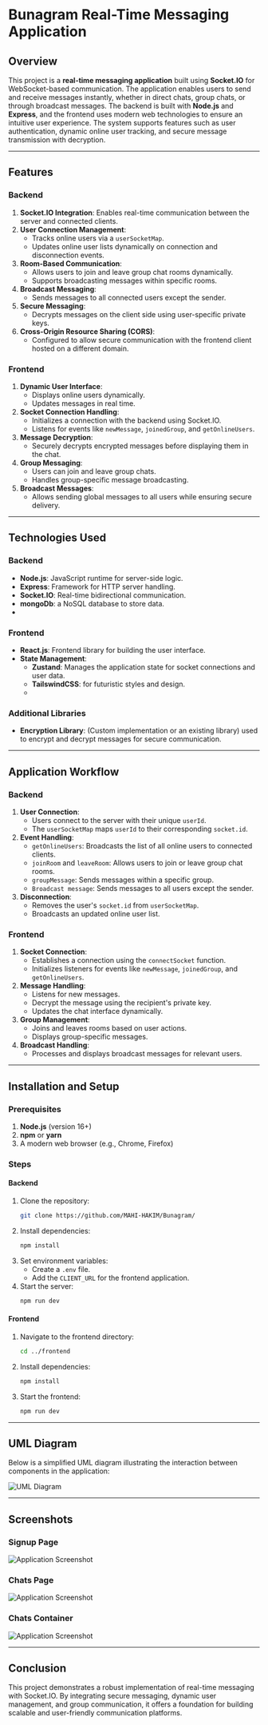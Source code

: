 # Bunagram Real-Time Messaging Application

## Overview
This project is a **real-time messaging application** built using **Socket.IO** for WebSocket-based communication. The application enables users to send and receive messages instantly, whether in direct chats, group chats, or through broadcast messages. The backend is built with **Node.js** and **Express**, and the frontend uses modern web technologies to ensure an intuitive user experience. The system supports features such as user authentication, dynamic online user tracking, and secure message transmission with decryption.

---

## Features

### Backend
1. **Socket.IO Integration**: Enables real-time communication between the server and connected clients.
2. **User Connection Management**:
   - Tracks online users via a `userSocketMap`.
   - Updates online user lists dynamically on connection and disconnection events.
3. **Room-Based Communication**:
   - Allows users to join and leave group chat rooms dynamically.
   - Supports broadcasting messages within specific rooms.
4. **Broadcast Messaging**:
   - Sends messages to all connected users except the sender.
5. **Secure Messaging**:
   - Decrypts messages on the client side using user-specific private keys.
6. **Cross-Origin Resource Sharing (CORS)**:
   - Configured to allow secure communication with the frontend client hosted on a different domain.

### Frontend
1. **Dynamic User Interface**:
   - Displays online users dynamically.
   - Updates messages in real time.
2. **Socket Connection Handling**:
   - Initializes a connection with the backend using Socket.IO.
   - Listens for events like `newMessage`, `joinedGroup`, and `getOnlineUsers`.
3. **Message Decryption**:
   - Securely decrypts encrypted messages before displaying them in the chat.
4. **Group Messaging**:
   - Users can join and leave group chats.
   - Handles group-specific message broadcasting.
5. **Broadcast Messages**:
   - Allows sending global messages to all users while ensuring secure delivery.

---

## Technologies Used

### Backend
- **Node.js**: JavaScript runtime for server-side logic.
- **Express**: Framework for HTTP server handling.
- **Socket.IO**: Real-time bidirectional communication.
- **mongoDb**: a NoSQL database to store data.
- 

### Frontend
- **React.js**: Frontend library for building the user interface.
- **State Management**:
  - **Zustand**: Manages the application state for socket connections and user data.
  - **TailswindCSS**: for futuristic styles and design.
  - 

### Additional Libraries
- **Encryption Library**: (Custom implementation or an existing library) used to encrypt and decrypt messages for secure communication.

---

## Application Workflow

### Backend
1. **User Connection**:
   - Users connect to the server with their unique `userId`.
   - The `userSocketMap` maps `userId` to their corresponding `socket.id`.
2. **Event Handling**:
   - `getOnlineUsers`: Broadcasts the list of all online users to connected clients.
   - `joinRoom` and `leaveRoom`: Allows users to join or leave group chat rooms.
   - `groupMessage`: Sends messages within a specific group.
   - `Broadcast message`: Sends messages to all users except the sender.
3. **Disconnection**:
   - Removes the user's `socket.id` from `userSocketMap`.
   - Broadcasts an updated online user list.

### Frontend
1. **Socket Connection**:
   - Establishes a connection using the `connectSocket` function.
   - Initializes listeners for events like `newMessage`, `joinedGroup`, and `getOnlineUsers`.
2. **Message Handling**:
   - Listens for new messages.
   - Decrypt the message using the recipient's private key.
   - Updates the chat interface dynamically.
3. **Group Management**:
   - Joins and leaves rooms based on user actions.
   - Displays group-specific messages.
4. **Broadcast Handling**:
   - Processes and displays broadcast messages for relevant users.

---

## Installation and Setup

### Prerequisites
1. **Node.js** (version 16+)
2. **npm** or **yarn**
3. A modern web browser (e.g., Chrome, Firefox)

### Steps

#### Backend
1. Clone the repository:
   ```bash
   git clone https://github.com/MAHI-HAKIM/Bunagram/
   ```
2. Install dependencies:
   ```bash
   npm install
   ```
3. Set environment variables:
   - Create a `.env` file.
   - Add the `CLIENT_URL` for the frontend application.
4. Start the server:
   ```bash
   npm run dev
   ```

#### Frontend
1. Navigate to the frontend directory:
   ```bash
   cd ../frontend
   ```
2. Install dependencies:
   ```bash
   npm install
   ```
3. Start the frontend:
   ```bash
   npm run dev
   ```

---

## UML Diagram

Below is a simplified UML diagram illustrating the interaction between components in the application:

![UML Diagram](https://github.com/MAHI-HAKIM/Bunagram/blob/main/docs/UML.png)

---

## Screenshots

### Signup Page
![Application Screenshot](https://github.com/MAHI-HAKIM/Bunagram/blob/main/docs/singupPage.png)
### Chats Page
![Application Screenshot](https://github.com/MAHI-HAKIM/Bunagram/blob/main/docs/chats.png)
### Chats Container 
![Application Screenshot](https://github.com/MAHI-HAKIM/Bunagram/blob/main/docs/chatcontainer.png)

---



## Conclusion
This project demonstrates a robust implementation of real-time messaging with Socket.IO. By integrating secure messaging, dynamic user management, and group communication, it offers a foundation for building scalable and user-friendly communication platforms.

